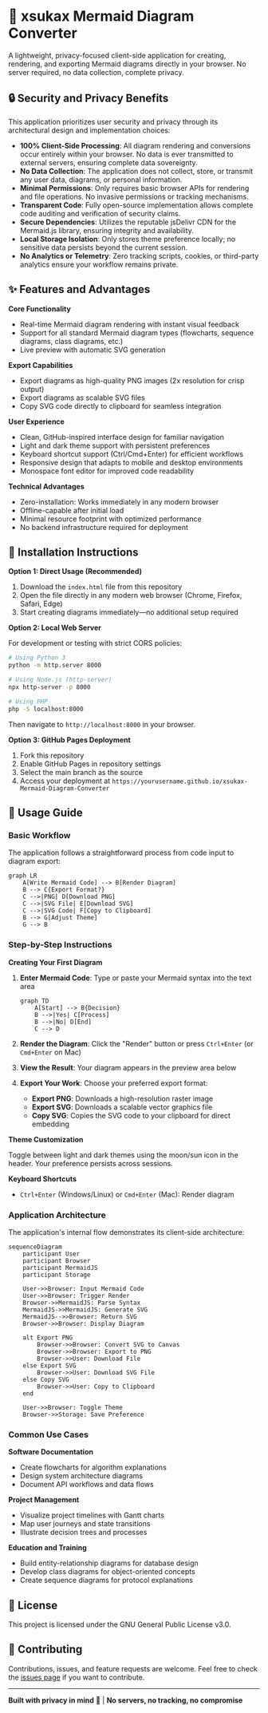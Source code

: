 # 🧜 xsukax Mermaid Diagram Converter

A lightweight, privacy-focused client-side application for creating, rendering, and exporting Mermaid diagrams directly in your browser. No server required, no data collection, complete privacy.

## 🔒 Security and Privacy Benefits

This application prioritizes user security and privacy through its architectural design and implementation choices:

- **100% Client-Side Processing**: All diagram rendering and conversions occur entirely within your browser. No data is ever transmitted to external servers, ensuring complete data sovereignty.
- **No Data Collection**: The application does not collect, store, or transmit any user data, diagrams, or personal information.
- **Minimal Permissions**: Only requires basic browser APIs for rendering and file operations. No invasive permissions or tracking mechanisms.
- **Transparent Code**: Fully open-source implementation allows complete code auditing and verification of security claims.
- **Secure Dependencies**: Utilizes the reputable jsDelivr CDN for the Mermaid.js library, ensuring integrity and availability.
- **Local Storage Isolation**: Only stores theme preference locally; no sensitive data persists beyond the current session.
- **No Analytics or Telemetry**: Zero tracking scripts, cookies, or third-party analytics ensure your workflow remains private.

## ✨ Features and Advantages

**Core Functionality**
- Real-time Mermaid diagram rendering with instant visual feedback
- Support for all standard Mermaid diagram types (flowcharts, sequence diagrams, class diagrams, etc.)
- Live preview with automatic SVG generation

**Export Capabilities**
- Export diagrams as high-quality PNG images (2x resolution for crisp output)
- Export diagrams as scalable SVG files
- Copy SVG code directly to clipboard for seamless integration

**User Experience**
- Clean, GitHub-inspired interface design for familiar navigation
- Light and dark theme support with persistent preferences
- Keyboard shortcut support (Ctrl/Cmd+Enter) for efficient workflows
- Responsive design that adapts to mobile and desktop environments
- Monospace font editor for improved code readability

**Technical Advantages**
- Zero-installation: Works immediately in any modern browser
- Offline-capable after initial load
- Minimal resource footprint with optimized performance
- No backend infrastructure required for deployment

## 🚀 Installation Instructions

**Option 1: Direct Usage (Recommended)**

1. Download the `index.html` file from this repository
2. Open the file directly in any modern web browser (Chrome, Firefox, Safari, Edge)
3. Start creating diagrams immediately—no additional setup required

**Option 2: Local Web Server**

For development or testing with strict CORS policies:

```bash
# Using Python 3
python -m http.server 8000

# Using Node.js (http-server)
npx http-server -p 8000

# Using PHP
php -S localhost:8000
```

Then navigate to `http://localhost:8000` in your browser.

**Option 3: GitHub Pages Deployment**

1. Fork this repository
2. Enable GitHub Pages in repository settings
3. Select the main branch as the source
4. Access your deployment at `https://yourusername.github.io/xsukax-Mermaid-Diagram-Converter`

## 📖 Usage Guide

### Basic Workflow

The application follows a straightforward process from code input to diagram export:

```mermaid
graph LR
    A[Write Mermaid Code] --> B[Render Diagram]
    B --> C{Export Format?}
    C -->|PNG| D[Download PNG]
    C -->|SVG File| E[Download SVG]
    C -->|SVG Code| F[Copy to Clipboard]
    B --> G[Adjust Theme]
    G --> B
```

### Step-by-Step Instructions

**Creating Your First Diagram**

1. **Enter Mermaid Code**: Type or paste your Mermaid syntax into the text area
   ```
   graph TD
       A[Start] --> B{Decision}
       B -->|Yes| C[Process]
       B -->|No| D[End]
       C --> D
   ```

2. **Render the Diagram**: Click the "Render" button or press `Ctrl+Enter` (or `Cmd+Enter` on Mac)

3. **View the Result**: Your diagram appears in the preview area below

4. **Export Your Work**: Choose your preferred export format:
   - **Export PNG**: Downloads a high-resolution raster image
   - **Export SVG**: Downloads a scalable vector graphics file
   - **Copy SVG**: Copies the SVG code to your clipboard for direct embedding

**Theme Customization**

Toggle between light and dark themes using the moon/sun icon in the header. Your preference persists across sessions.

**Keyboard Shortcuts**

- `Ctrl+Enter` (Windows/Linux) or `Cmd+Enter` (Mac): Render diagram

### Application Architecture

The application's internal flow demonstrates its client-side architecture:

```mermaid
sequenceDiagram
    participant User
    participant Browser
    participant MermaidJS
    participant Storage

    User->>Browser: Input Mermaid Code
    User->>Browser: Trigger Render
    Browser->>MermaidJS: Parse Syntax
    MermaidJS->>MermaidJS: Generate SVG
    MermaidJS-->>Browser: Return SVG
    Browser->>Browser: Display Diagram
    
    alt Export PNG
        Browser->>Browser: Convert SVG to Canvas
        Browser->>Browser: Export to PNG
        Browser->>User: Download File
    else Export SVG
        Browser->>User: Download SVG File
    else Copy SVG
        Browser->>User: Copy to Clipboard
    end
    
    User->>Browser: Toggle Theme
    Browser->>Storage: Save Preference
```

### Common Use Cases

**Software Documentation**
- Create flowcharts for algorithm explanations
- Design system architecture diagrams
- Document API workflows and data flows

**Project Management**
- Visualize project timelines with Gantt charts
- Map user journeys and state transitions
- Illustrate decision trees and processes

**Education and Training**
- Build entity-relationship diagrams for database design
- Develop class diagrams for object-oriented concepts
- Create sequence diagrams for protocol explanations

## 📄 License

This project is licensed under the GNU General Public License v3.0.

## 🤝 Contributing

Contributions, issues, and feature requests are welcome. Feel free to check the [issues page](https://github.com/xsukax/xsukax-Mermaid-Diagram-Converter/issues) if you want to contribute.

---

**Built with privacy in mind** 🔐 | **No servers, no tracking, no compromise**

